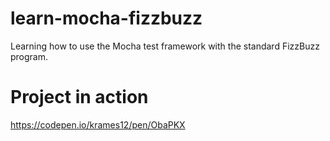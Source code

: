 # learn-mocha-fizzbuzz
Learning how to use the Mocha test framework with the standard FizzBuzz program.

# Project in action
https://codepen.io/krames12/pen/ObaPKX

